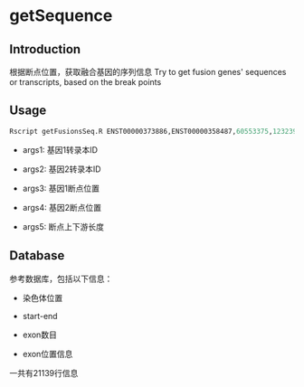 # getSequence

## Introduction

根据断点位置，获取融合基因的序列信息
Try to get fusion genes' sequences or transcripts, based on the break points


## Usage

```R
Rscript getFusionsSeq.R ENST00000373886,ENST00000358487,60553375,123239535,500

```

+ args1: 基因1转录本ID

+ args2: 基因2转录本ID

+ args3: 基因1断点位置

+ args4: 基因2断点位置

+ args5: 断点上下游长度

## Database

参考数据库，包括以下信息：

+ 染色体位置

+ start-end

+ exon数目

+ exon位置信息

一共有21139行信息
